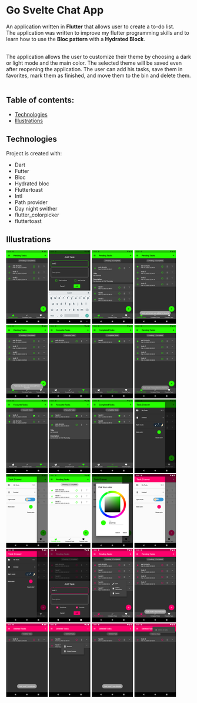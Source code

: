# Go Svelte Chat App

An application written in <b>Flutter</b> that allows user to create a to-do list. <br>
The application was written to improve my flutter programming skills and to learn how to use the <b>Bloc pattern</b> with a <b>Hydrated Block</b>.

<br>
The application allows the user to customize their theme by choosing a dark or light mode and the main color. The selected theme will be saved even after reopening the application. The user can add his tasks, save them in favorites, mark them as finished, and move them to the bin and delete them.<br><br>

## Table of contents:
* [Technologies](#technologies)
* [Illustrations](#illustrations)

## Technologies
Project is created with:<br>
* Dart
* Futter
* Bloc
* Hydrated bloc
* Fluttertoast
* Intl
* Path provider
* Day night swither
* flutter_colorpicker
* fluttertoast

## Illustrations
<p float="left">
 <img src="Illustrations/1.png" height = "200">
 <img src="Illustrations/2.png" height = "200">
 <img src="Illustrations/3.png" height = "200">
 <img src="Illustrations/4.png" height = "200">
 <img src="Illustrations/5.png" height = "200">
 <img src="Illustrations/6.png" height = "200">
 <img src="Illustrations/7.png" height = "200">
 <img src="Illustrations/8.png" height = "200">
 <img src="Illustrations/9.png" height = "200">
 <img src="Illustrations/10.png" height = "200">
 <img src="Illustrations/11.png" height = "200">
 <img src="Illustrations/12.png" height = "200">
 <img src="Illustrations/14.png" height = "200">
 <img src="Illustrations/15.png" height = "200">
 <img src="Illustrations/16.png" height = "200">
 <img src="Illustrations/17.png" height = "200">
 <img src="Illustrations/18.png" height = "200">
 <img src="Illustrations/19.png" height = "200">
 <img src="Illustrations/20.png" height = "200">
 <img src="Illustrations/21.png" height = "200">
 <img src="Illustrations/22.png" height = "200">
 <img src="Illustrations/23.png" height = "200">
 <img src="Illustrations/24.png" height = "200">
 <img src="Illustrations/25.png" height = "200">
</p>